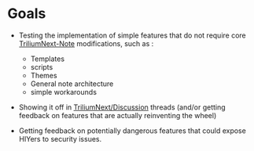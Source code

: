 # Goals

- Testing the implementation of simple features that do not require core [TriliumNext-Note](https://github.com/TriliumNext/Notes) modifications, such as :
    - Templates
    - scripts
    - Themes
    - General note architecture
    - simple workarounds

- Showing it off in [TriliumNext/Discussion](https://github.com/orgs/TriliumNext/discussions/categories/show-and-tell) threads (and/or getting feedback on features that are actually reinventing the wheel)

- Getting feedback on potentially dangerous features that could expose HIYers to security issues.

